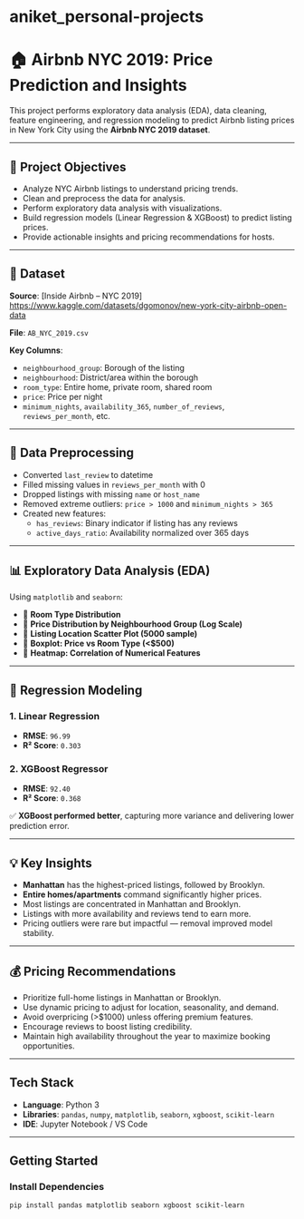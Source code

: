 # aniket_personal-projects
# 🏠 Airbnb NYC 2019: Price Prediction and Insights

This project performs exploratory data analysis (EDA), data cleaning, feature engineering, and regression modeling to predict Airbnb listing prices in New York City using the **Airbnb NYC 2019 dataset**.

---

## 📌 Project Objectives

- Analyze NYC Airbnb listings to understand pricing trends.
- Clean and preprocess the data for analysis.
- Perform exploratory data analysis with visualizations.
- Build regression models (Linear Regression & XGBoost) to predict listing prices.
- Provide actionable insights and pricing recommendations for hosts.

---

## 📂 Dataset

**Source**: [Inside Airbnb – NYC 2019] https://www.kaggle.com/datasets/dgomonov/new-york-city-airbnb-open-data

**File**: `AB_NYC_2019.csv`

**Key Columns**:
- `neighbourhood_group`: Borough of the listing
- `neighbourhood`: District/area within the borough
- `room_type`: Entire home, private room, shared room
- `price`: Price per night
- `minimum_nights`, `availability_365`, `number_of_reviews`, `reviews_per_month`, etc.

---

## 🧹 Data Preprocessing

- Converted `last_review` to datetime
- Filled missing values in `reviews_per_month` with 0
- Dropped listings with missing `name` or `host_name`
- Removed extreme outliers: `price > 1000` and `minimum_nights > 365`
- Created new features:
  - `has_reviews`: Binary indicator if listing has any reviews
  - `active_days_ratio`: Availability normalized over 365 days

---

## 📊 Exploratory Data Analysis (EDA)

Using `matplotlib` and `seaborn`:

- 📌 **Room Type Distribution**
- 📌 **Price Distribution by Neighbourhood Group (Log Scale)**
- 📌 **Listing Location Scatter Plot (5000 sample)**
- 📌 **Boxplot: Price vs Room Type (<$500)**
- 📌 **Heatmap: Correlation of Numerical Features**

---

## 🤖 Regression Modeling

### 1. **Linear Regression**
- **RMSE**: `96.99`
- **R² Score**: `0.303`

### 2. **XGBoost Regressor**
- **RMSE**: `92.40`
- **R² Score**: `0.368`

✅ **XGBoost performed better**, capturing more variance and delivering lower prediction error.

---

## 💡 Key Insights

- **Manhattan** has the highest-priced listings, followed by Brooklyn.
- **Entire homes/apartments** command significantly higher prices.
- Most listings are concentrated in Manhattan and Brooklyn.
- Listings with more availability and reviews tend to earn more.
- Pricing outliers were rare but impactful — removal improved model stability.

---

## 💰 Pricing Recommendations

- Prioritize full-home listings in Manhattan or Brooklyn.
- Use dynamic pricing to adjust for location, seasonality, and demand.
- Avoid overpricing (>$1000) unless offering premium features.
- Encourage reviews to boost listing credibility.
- Maintain high availability throughout the year to maximize booking opportunities.

---

##  Tech Stack

- **Language**: Python 3
- **Libraries**: `pandas`, `numpy`, `matplotlib`, `seaborn`, `xgboost`, `scikit-learn`
- **IDE**: Jupyter Notebook / VS Code

---

##  Getting Started

### Install Dependencies
```bash
pip install pandas matplotlib seaborn xgboost scikit-learn
